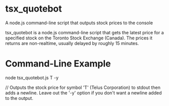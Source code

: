 tsx_quotebot
============

A node.js command-line script that outputs stock prices to the console

tsx_quotebot is a node.js command-line script that gets the latest price for a specified stock on the Toronto Stock Exchange (Canada).
The prices it returns are non-realtime, usually delayed by roughly 15 minutes.

Command-Line Example
====================

node tsx_quotebot.js T -y

// Outputs the stock price for symbol 'T' (Telus Corporation) to stdout then adds a newline. Leave out the '-y' option if you don't want a newline added to the output.
